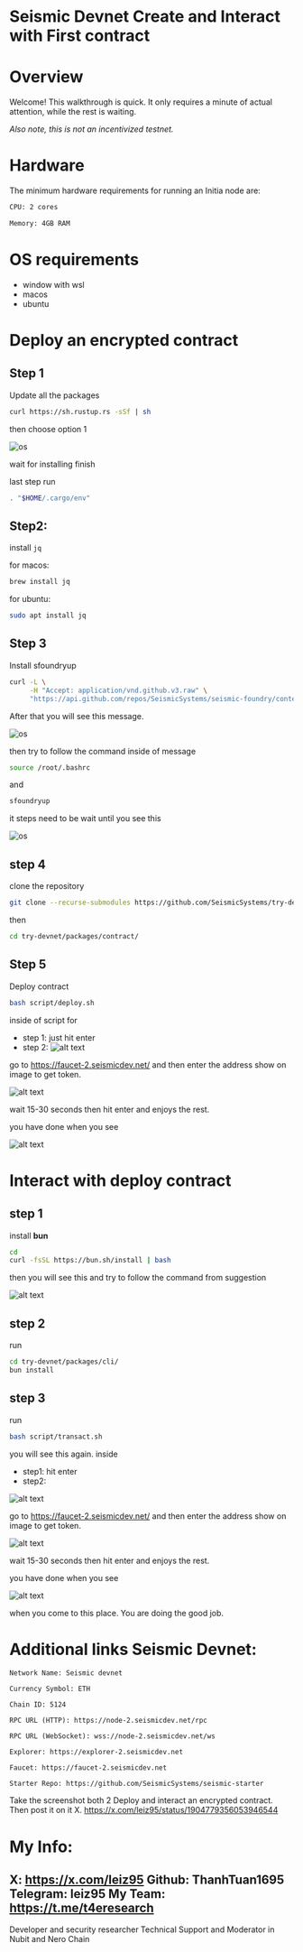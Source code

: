 # Seismic Devnet Create and Interact with First contract

# Overview

Welcome! This walkthrough is quick. It only requires a minute of actual attention, while the rest is waiting.

*Also note, this is not an incentivized testnet.*

# Hardware

The minimum hardware requirements for running an Initia node are:

```bash
CPU: 2 cores

Memory: 4GB RAM

```

# OS requirements

- window with wsl
- macos
- ubuntu

# Deploy an encrypted contract

## Step 1

Update all the packages

```bash
curl https://sh.rustup.rs -sSf | sh
```

then choose option 1

![os](./images/1.png)

wait for installing finish 

last step run

```bash
. "$HOME/.cargo/env"
```

## Step2: 

install `jq`

for macos: 

```bash
brew install jq
```
for ubuntu: 

```bash
sudo apt install jq
```

## Step 3

Install sfoundryup

```bash
curl -L \
     -H "Accept: application/vnd.github.v3.raw" \
     "https://api.github.com/repos/SeismicSystems/seismic-foundry/contents/sfoundryup/install?ref=seismic" | bash
```

After that you will see this message. 

![os](./images/2.png)

then try to follow the command inside of message


```bash
source /root/.bashrc
```

and 

```bash
sfoundryup
```
it steps need to be wait until you see this

![os](./images/3.png)


## step 4

clone the repository

```bash
git clone --recurse-submodules https://github.com/SeismicSystems/try-devnet.git
```
then 

```bash
cd try-devnet/packages/contract/
```

## Step 5 

Deploy contract

```bash
bash script/deploy.sh
```

inside of script for
- step 1: just hit enter
- step 2: 
![alt text](./images/image.png)

go to https://faucet-2.seismicdev.net/ and then enter the address show on image to get token.

![alt text](./images/image2.png)

wait 15-30 seconds then hit enter and enjoys the rest. 

you have done when you see 

![alt text](./images/image6.png)

# Interact with deploy contract

## step 1

install **bun**

```bash
cd
curl -fsSL https://bun.sh/install | bash
```
then you will see this and try to follow the command from suggestion 

![alt text](./images/image3.png)

## step 2 

run 
```bash
cd try-devnet/packages/cli/
bun install
```
## step 3

run 

```bash
bash script/transact.sh
```
you will see this again. inside
- step1: hit enter
- step2: 

![alt text](./images/image4.png)

go to https://faucet-2.seismicdev.net/ and then enter the address show on image to get token.

![alt text](./images/image5.png)

wait 15-30 seconds then hit enter and enjoys the rest. 

you have done when you see 

![alt text](./images/image7.png)

when you come to this place. You are doing the good job.


# Additional links Seismic Devnet:
```
Network Name: Seismic devnet

Currency Symbol: ETH

Chain ID: 5124

RPC URL (HTTP): https://node-2.seismicdev.net/rpc

RPC URL (WebSocket): wss://node-2.seismicdev.net/ws

Explorer: https://explorer-2.seismicdev.net

Faucet: https://faucet-2.seismicdev.net

Starter Repo: https://github.com/SeismicSystems/seismic-starter
```

Take the screenshot both 2 Deploy and interact an encrypted contract.  Then post it on it X. https://x.com/leiz95/status/1904779356053946544

# My Info:

X: https://x.com/leiz95
Github: ThanhTuan1695
Telegram: leiz95
My Team: https://t.me/t4eresearch
-----
Developer and security researcher
Technical Support and Moderator in Nubit and Nero Chain
